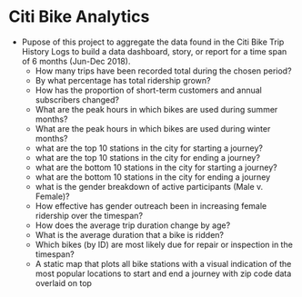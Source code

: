 # Citi Bike Analytics

- Pupose of this project to aggregate the data found in the Citi Bike Trip History Logs to build a data dashboard, story, or report for a time span of 6 months (Jun-Dec 2018).
	- How many trips have been recorded total during the chosen period?
	- By what percentage has total ridership grown? 
	- How has the proportion of short-term customers and annual subscribers changed?
	- What are the peak hours in which bikes are used during summer months? 
	- What are the peak hours in which bikes are used during winter months?
	- what are the top 10 stations in the city for starting a journey?
	- what are the top 10 stations in the city for ending a journey?
	- what are the bottom 10 stations in the city for starting a journey? 
	- what are the bottom 10 stations in the city for ending a journey
	- what is the gender breakdown of active participants (Male v. Female)?
	- How effective has gender outreach been in increasing female ridership over the timespan?
	- How does the average trip duration change by age?
	- What is the average duration that a bike is ridden?
	- Which bikes (by ID) are most likely due for repair or inspection in the timespan? 
	- A static map that plots all bike stations with a visual indication of the most popular locations to start and end a journey with zip code data overlaid on top
